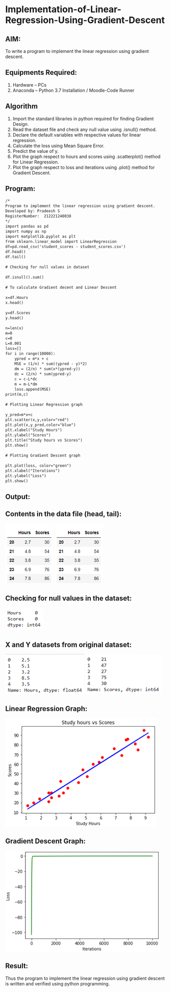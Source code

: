 # Implementation-of-Linear-Regression-Using-Gradient-Descent

## AIM:
To write a program to implement the linear regression using gradient descent.

## Equipments Required:
1. Hardware – PCs
2. Anaconda – Python 3.7 Installation / Moodle-Code Runner

## Algorithm
1. Import the standard libraries in python required for finding Gradient Design.
2. Read the dataset file and check any null value using .isnull() method.
3. Declare the default variables with respective values for linear regression.
4. Calculate the loss using Mean Square Error.
5. Predict the value of y.
6. Plot the graph respect to hours and scores using .scatterplot() method for Linear Regression.
7. Plot the graph respect to loss and iterations using .plot() method for Gradient Descent.

## Program:
```
/*
Program to implement the linear regression using gradient descent.
Developed by: Pradeesh S
RegisterNumber:  212221240038
*/
import pandas as pd
import numpy as np
import matplotlib.pyplot as plt
from sklearn.linear_model import LinearRegression
df=pd.read_csv('student_scores - student_scores.csv')
df.head()
df.tail()

# Checking for null values in dataset

df.isnull().sum()

# To calculate Gradient decent and Linear Descent

x=df.Hours
x.head()

y=df.Scores
y.head()

n=len(x)
m=0
c=0
L=0.001
loss=[]
for i in range(10000):
    ypred = m*x + c
    MSE = (1/n) * sum((ypred - y)*2)
    dm = (2/n) * sum(x*(ypred-y))
    dc = (2/n) * sum(ypred-y)
    c = c-L*dc
    m = m-L*dm
    loss.append(MSE)
print(m,c)

# Plotting Linear Regression graph

y_pred=m*x+c
plt.scatter(x,y,color="red")
plt.plot(x,y_pred,color="blue")
plt.xlabel("Study Hours")
plt.ylabel("Scores")
plt.title("Study hours vs Scores")
plt.show()

# Plotting Gradient Descent graph

plt.plot(loss, color="green")
plt.xlabel("Iterations")
plt.ylabel("Loss")
plt.show()
```

## Output:
## Contents in the data file (head, tail):
![linear regression using gradient descent](head.png)
![](tail.png)

## Checking for null values in the dataset:
![](null.png)

## X and Y datasets from original dataset:
![](xandy.png)
![](xandy1.png)

## Linear Regression Graph:
![](linearreg.png)

## Gradient Descent Graph:
![](gradientdes.png)
## Result:
Thus the program to implement the linear regression using gradient descent is written and verified using python programming.
